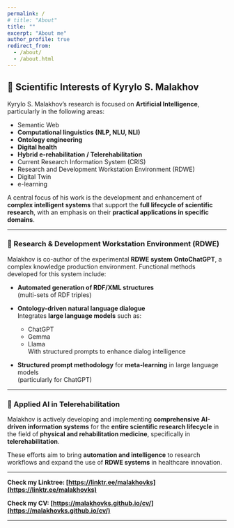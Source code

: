 ```yaml
---
permalink: /
# title: "About"
title: ""
excerpt: "About me"
author_profile: true
redirect_from: 
  - /about/
  - /about.html
---
```


## 🧠 Scientific Interests of Kyrylo S. Malakhov

Kyrylo S. Malakhov’s research is focused on **Artificial Intelligence**, particularly in the following areas:

* Semantic Web
* **Computational linguistics (NLP, NLU, NLI)**
* **Ontology engineering**
* **Digital health**
* **Hybrid e-rehabilitation / Telerehabilitation**
* Current Research Information System (CRIS)
* Research and Development Workstation Environment (RDWE)
* Digital Twin
* e-learning

A central focus of his work is the development and enhancement of **complex intelligent systems** that support the **full lifecycle of scientific research**, with an emphasis on their **practical applications in specific domains**.

---

### 🧰 Research & Development Workstation Environment (RDWE)

Malakhov is co-author of the experimental **RDWE system OntoChatGPT**, a complex knowledge production environment. Functional methods developed for this system include:

- **Automated generation of RDF/XML structures**  
  (multi-sets of RDF triples)

- **Ontology-driven natural language dialogue**  
  Integrates **large language models** such as:
  - ChatGPT
  - Gemma
  - Llama  
  With structured prompts to enhance dialog intelligence

- **Structured prompt methodology** for **meta-learning** in large language models  
  (particularly for ChatGPT)

---

### 🏥 Applied AI in Telerehabilitation

Malakhov is actively developing and implementing **comprehensive AI-driven information systems** for the **entire scientific research lifecycle** in the field of **physical and rehabilitation medicine**, specifically in **telerehabilitation**.

These efforts aim to bring **automation and intelligence** to research workflows and expand the use of **RDWE systems** in healthcare innovation.

---

**Check my Linktree: [https://linktr.ee/malakhovks](https://linktr.ee/malakhovks)**

**Check my CV: [https://malakhovks.github.io/cv/](https://malakhovks.github.io/cv/)**

---

<!-- **Sections [Talks](https://malakhovks.github.io/talks/), [CV](https://malakhovks.github.io/cv/) aren't ready yet** -->